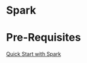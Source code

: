 # Spark

# Pre-Requisites
[Quick Start with Spark](https://kaihaoli.github.io/2018/05/01/spark-quick-start/)
